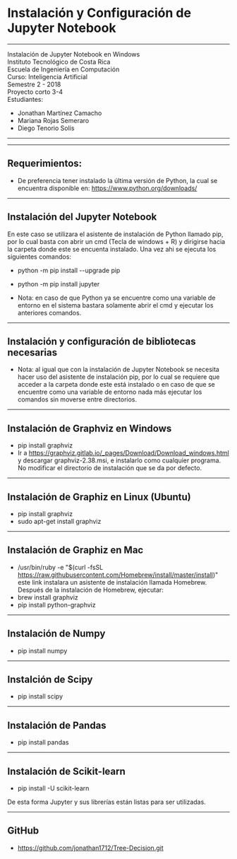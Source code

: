 # Instalación y Configuración de Jupyter Notebook

------------------------------------------------
Instalación de Jupyter Notebook en Windows  
Instituto Tecnológico de Costa Rica 	      
Escuela de Ingeniería en Computación       
Curso: Inteligencia Artificial	      
Semestre 2 - 2018		 	      
Proyecto corto 3-4 			      
Estudiantes: 			      
* Jonathan Martínez Camacho 	      
* Mariana Rojas Semeraro 		      
* Diego Tenorio Solís 		      
------------------------------------------------

---------------	
Requerimientos:
---------------

* De preferencia tener instalado la última versión de Python, la cual se encuentra disponible en: https://www.python.org/downloads/

--------------------------------
Instalación del Jupyter Notebook
--------------------------------

En este caso se utilizara el asistente de instalación de Python llamado pip, por lo cual basta con abrir un cmd (Tecla de windows + R) y dirigirse hacia la carpeta donde este se encuenta instalado. Una vez ahi se ejecuta los siguientes comandos:

* python -m pip install --upgrade pip
* python -m pip install jupyter

* Nota: en caso de que Python ya se encuentre como una variable de entorno en el sistema bastara solamente abrir el cmd y ejecutar los anteriores comandos.


-----------------------------------------------------
Instalación y configuración de bibliotecas necesarias
-----------------------------------------------------

* Nota: al igual que con la instalación de Jupyter Notebook se necesita hacer uso del asistente de instalación pip, por lo cual se requiere que acceder a la carpeta donde este está instalado o en caso de que se encuentre como una variable de entorno nada más ejecutar los comandos sin moverse entre directorios.

----------------------------------------
Instalación de Graphviz en Windows
----------------------------------------

* pip install graphviz
* Ir a https://graphviz.gitlab.io/_pages/Download/Download_windows.html y descargar graphviz-2.38.msi, e instalarlo como cualquier programa. No modificar el directorio de instalación que se da por defecto.

----------------------------------------
Instalación de Graphiz en Linux (Ubuntu)
----------------------------------------

* pip install graphviz
* sudo apt-get install graphviz

----------------------------------------
Instalación de Graphiz en Mac
----------------------------------------

* /usr/bin/ruby -e "$(curl -fsSL https://raw.githubusercontent.com/Homebrew/install/master/install)" este link instalara un asistente de instalación llamada Homebrew. Después de la instalación de Homebrew, ejecutar:
* brew install graphviz
* pip install python-graphviz

----------------------------------------
Instalación de Numpy
----------------------------------------
* pip install numpy

----------------------------------------
Instalción de Scipy
----------------------------------------
* pip install scipy

----------------------------------------
Instalación de Pandas
----------------------------------------
* pip install pandas

----------------------------------------
Instalación de Scikit-learn
----------------------------------------
* pip install -U scikit-learn

De esta forma Jupyter y sus librerías están listas para ser utilizadas.

-------------
GitHub
-------------

* https://github.com/jonathan1712/Tree-Decision.git

